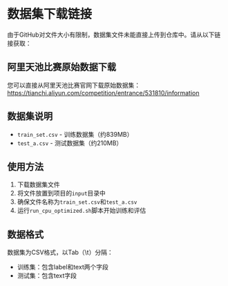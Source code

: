 # 数据集下载链接

由于GitHub对文件大小有限制，数据集文件未能直接上传到仓库中。请从以下链接获取：

## 阿里天池比赛原始数据下载

您可以直接从阿里天池比赛官网下载原始数据集：
https://tianchi.aliyun.com/competition/entrance/531810/information

## 数据集说明

- `train_set.csv` - 训练数据集（约839MB）
- `test_a.csv` - 测试数据集（约210MB）

## 使用方法

1. 下载数据集文件
2. 将文件放置到项目的`input`目录中
3. 确保文件名称为`train_set.csv`和`test_a.csv`
4. 运行`run_cpu_optimized.sh`脚本开始训练和评估

## 数据格式

数据集为CSV格式，以Tab（\t）分隔：
- 训练集：包含label和text两个字段
- 测试集：包含text字段